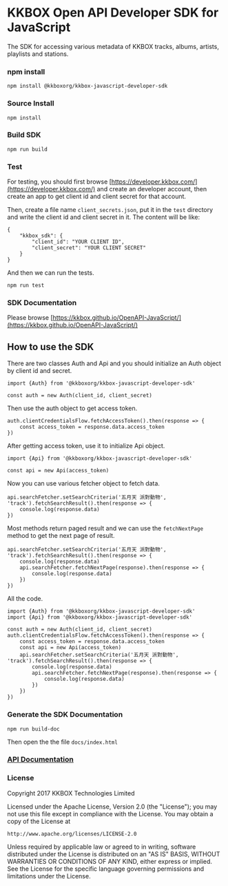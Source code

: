 # KKBOX Open API Developer SDK for JavaScript
The SDK for accessing various metadata of KKBOX tracks, albums, artists, playlists and stations.

### npm install
```
npm install @kkboxorg/kkbox-javascript-developer-sdk
```

### Source Install 
```
npm install
```

### Build SDK
```
npm run build
```

### Test
For testing, you should first browse [https://developer.kkbox.com/](https://developer.kkbox.com/) and create an developer account, then create an app to get client id and client secret for that account.

Then, create a file name `client_secrets.json`, put it in the `test` directory and write the client id and client secret in it. The content will be like:

```
{
    "kkbox_sdk": {
        "client_id": "YOUR CLIENT ID",
        "client_secret": "YOUR CLIENT SECRET"
    }
}
```

And then we can run the tests.

```
npm run test
```

### SDK Documentation
Please browse [https://kkbox.github.io/OpenAPI-JavaScript/](https://kkbox.github.io/OpenAPI-JavaScript/)

## How to use the SDK
There are two classes Auth and Api and you should initialize an Auth object by client id and secret.

```
import {Auth} from '@kkboxorg/kkbox-javascript-developer-sdk'

const auth = new Auth(client_id, client_secret)
```

Then use the auth object to get access token.

```
auth.clientCredentialsFlow.fetchAccessToken().then(response => {
    const access_token = response.data.access_token
})
```

After getting access token, use it to initialize Api object.

```
import {Api} from '@kkboxorg/kkbox-javascript-developer-sdk'

const api = new Api(access_token)
```

Now you can use various fetcher object to fetch data.

```
api.searchFetcher.setSearchCriteria('五月天 派對動物', 'track').fetchSearchResult().then(response => {
	console.log(response.data)
})
```

Most methods return paged result and we can use the `fetchNextPage` method to get the next page of result.

```
api.searchFetcher.setSearchCriteria('五月天 派對動物', 'track').fetchSearchResult().then(response => {
    console.log(response.data)
	api.searchFetcher.fetchNextPage(response).then(response => {
        console.log(response.data)
    })
})
```

All the code.

```
import {Auth} from '@kkboxorg/kkbox-javascript-developer-sdk'
import {Api} from '@kkboxorg/kkbox-javascript-developer-sdk'

const auth = new Auth(client_id, client_secret)
auth.clientCredentialsFlow.fetchAccessToken().then(response => {
    const access_token = response.data.access_token
    const api = new Api(access_token)    
    api.searchFetcher.setSearchCriteria('五月天 派對動物', 'track').fetchSearchResult().then(response => {
	    console.log(response.data)
        api.searchFetcher.fetchNextPage(response).then(response => {
            console.log(response.data)
        })        
    })
})
```
### Generate the SDK Documentation
    npm run build-doc
Then open the the file `docs/index.html`

### [API Documentation](https://kkbox.gelato.io)

### License
Copyright 2017 KKBOX Technologies Limited

   Licensed under the Apache License, Version 2.0 (the "License");
   you may not use this file except in compliance with the License.
   You may obtain a copy of the License at

    http://www.apache.org/licenses/LICENSE-2.0

   Unless required by applicable law or agreed to in writing, software
   distributed under the License is distributed on an "AS IS" BASIS,
   WITHOUT WARRANTIES OR CONDITIONS OF ANY KIND, either express or implied.
   See the License for the specific language governing permissions and
   limitations under the License.